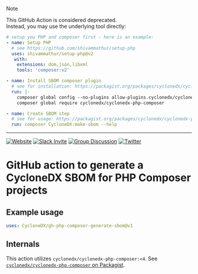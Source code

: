 > [!NOTE]
> This GitHub Action is considered deprecated.  
> Instead, you may use the underlying tool directly:
>
> ```yaml
> # setup you PHP and composer first - here is an example:
> - name: Setup PHP
>   # see https://github.com/shivammathur/setup-php
>   uses: shivammathur/setup-php@v2
>    with:
>     extensions: dom,json,libxml
>     tools: 'composer:v2'
> 
> - name: Install SBOM composer plugin 
>   # see for installation: https://packagist.org/packages/cyclonedx/cyclonedx-php-composer
>   run: |-
>     composer global config --no-plugins allow-plugins.cyclonedx/cyclonedx-php-composer true
>     composer global require cyclonedx/cyclonedx-php-composer
> 
> - name: Create SBOM step
>   # see for usage: https://packagist.org/packages/cyclonedx/cyclonedx-php-composer
>   run: composer CycloneDX:make-sbom --help
> ```

----

[![Website](https://img.shields.io/badge/https://-cyclonedx.org-blue.svg)](https://cyclonedx.org/)
[![Slack Invite](https://img.shields.io/badge/Slack-Join-blue?logo=slack&labelColor=393939)](https://cyclonedx.org/slack/invite)
[![Group Discussion](https://img.shields.io/badge/discussion-groups.io-blue.svg)](https://groups.io/g/CycloneDX)
[![Twitter](https://img.shields.io/twitter/url/http/shields.io.svg?style=social&label=Follow)](https://twitter.com/CycloneDX_Spec)

# GitHub action to generate a CycloneDX SBOM for PHP Composer projects

## Example usage

```yaml
uses: CycloneDX/gh-php-composer-generate-sbom@v1
```

## Internals

This action utilizes `cyclonedx/cyclonedx-php-composer:<4`. See [`cyclonedx/cyclonedx-php-composer` on Packagist](https://packagist.org/packages/cyclonedx/cyclonedx-php-composer).
